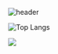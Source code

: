 ![header](https://capsule-render.vercel.app/api?type=venom&color=auto&height=300&section=header&text=Welcome%20&fontSize=90)




![Top Langs](https://github-readme-stats.vercel.app/api/top-langs/?username=hoyoung1359&layout=compact&theme=moltack)


 <!-- [![Solved.ac Profile](http://mazassumnida.wtf/api/generate_badge?boj=hoyoung3769)](https://solved.ac/) -->

<img src="https://img.shields.io/badge/react-20232a.svg?style=for-the-badge&logo=react&logoColor=61DAFB" />
